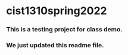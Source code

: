 # cist1310spring2022

### This is a testing project for class demo.  

### We just updated this readme file.